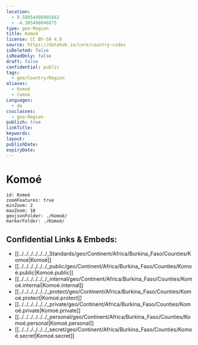 ```yaml
---
location:
  - 9.58954498905662
  - -4.385498046875
type: geo-Region
title: Komoé
license: CC BY-SA 4.0
source: https://datahub.io/core/country-codes
isDeleted: false
isReadOnly: false
draft: false
confidential: public
tags:
  - geo/Country/Region
aliases:
  - Komoé
  - Comoé
Languages:
  - de
cssclasses:
  - geo-Region
publish: true
linkTitle: 
keywords: 
layout: 
publishDate: 
expiryDate:
---
```


# Komoé

```leaflet
id: Komoé
zoomFeatures: true 
minZoom: 2 
maxZoom: 18
geojsonFolder: ./Komoé/
markerFolder: ./Komoé/
```


## Confidential Links & Embeds: 
- [[../../../../../../_Standards/geo/Continent/Africa/Burkina_Faso/Counties/Komoé|Komoé]] 
- [[../../../../../../_public/geo/Continent/Africa/Burkina_Faso/Counties/Komoé.public|Komoé.public]] 
- [[../../../../../../_internal/geo/Continent/Africa/Burkina_Faso/Counties/Komoé.internal|Komoé.internal]] 
- [[../../../../../../_protect/geo/Continent/Africa/Burkina_Faso/Counties/Komoé.protect|Komoé.protect]] 
- [[../../../../../../_private/geo/Continent/Africa/Burkina_Faso/Counties/Komoé.private|Komoé.private]] 
- [[../../../../../../_personal/geo/Continent/Africa/Burkina_Faso/Counties/Komoé.personal|Komoé.personal]] 
- [[../../../../../../_secret/geo/Continent/Africa/Burkina_Faso/Counties/Komoé.secret|Komoé.secret]] 

